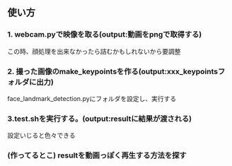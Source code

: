 ## 使い方
### 1. webcam.pyで映像を取る(output:動画をpngで取得する)
この時、顔処理を出来なかったら詰むかもしれないから要調整

### 2. 撮った画像のmake_keypointsを作る(output:xxx_keypointsフォルダに出力)
face_landmark_detection.pyにフォルダを設定し、実行する

### 3.test.shを実行する。(output:resultに結果が渡される)
設定いじると色々できる

### (作ってるとこ) resultを動画っぽく再生する方法を探す
